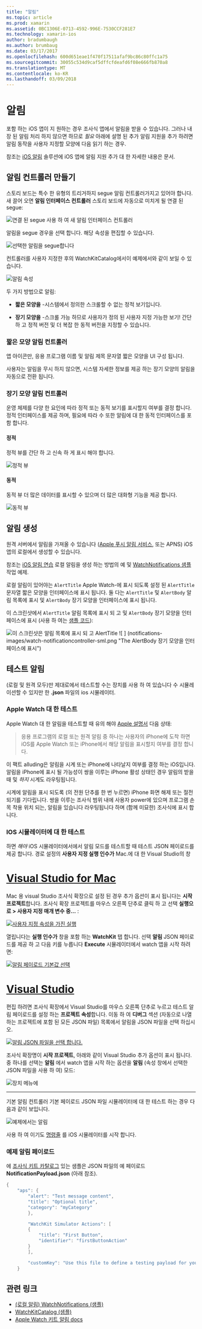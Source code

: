 ```yaml
---
title: "알림"
ms.topic: article
ms.prod: xamarin
ms.assetid: 0BC1306E-0713-4592-996E-7530CCF281E7
ms.technology: xamarin-ios
author: bradumbaugh
ms.author: brumbaug
ms.date: 03/17/2017
ms.openlocfilehash: 600d651eae1f470f17511afaf9bc86c80ffc1a75
ms.sourcegitcommit: 30055c534d9caf5dffcfdeafd6f08e666fb870a8
ms.translationtype: MT
ms.contentlocale: ko-KR
ms.lasthandoff: 03/09/2018
---
```

# <a name="notifications"></a>알림

포함 하는 iOS 앱이 지 원하는 경우 조사식 앱에서 알림을 받을 수 있습니다. 그러나 내장 된 알림 처리 하지 않으면 하므로 *필요* 아래에 설명 된 추가 알림 지원을 추가 하려면 알림 동작을 사용자 지정할 모양에 다음 읽기 하는 경우.

참조는 [iOS 알림](~/ios/platform/user-notifications/deprecated/index.md) 솔루션에 iOS 앱에 알림 지원 추가 대 한 자세한 내용은 문서.

## <a name="creating-notification-controllers"></a>알림 컨트롤러 만들기

스토리 보드는 특수 한 유형의 트리거하지 segue 알림 컨트롤러가지고 있어야 합니다. 새 끌어 오면 **알림 인터페이스 컨트롤러** 스토리 보드에 자동으로 미치게 될 연결 된 segue:

![](notifications-images/notification-storyboard1.png "연결 된 segue 사용 하 여 새 알림 인터페이스 컨트롤러")

알림을 segue 경우을 선택 합니다. 해당 속성을 편집할 수 있습니다.

![](notifications-images/notification-storyboard2.png "선택한 알림을 segue합니다")

컨트롤러를 사용자 지정한 후의 WatchKitCatalog에서이 예제에서와 같이 보일 수 있습니다.

![](notifications-images/notifications-segue.png "알림 속성")


두 가지 방법으로 알림:

- **짧은 모양을** -시스템에서 정의한 스크롤할 수 없는 정적 보기입니다.

- **장기 모양을** -스크롤 가능 하므로 사용자가 정의 된 사용자 지정 가능한 보기! 간단 하 고 정적 버전 및 더 복잡 한 동적 버전을 지정할 수 있습니다.

### <a name="short-look-notification-controller"></a>짧은 모양 알림 컨트롤러

앱 아이콘만, 응용 프로그램 이름 및 알림 제목 문자열 짧은 모양을 UI 구성 됩니다.

사용자는 알림을 무시 하지 않으면, 시스템 자세한 정보를 제공 하는 장기 모양의 알림을 자동으로 전환 됩니다.


### <a name="long-look-notification-controller"></a>장기 모양 알림 컨트롤러

운영 체제를 다양 한 요인에 따라 정적 또는 동적 보기를 표시할지 여부를 결정 합니다. 정적 인터페이스를 제공 하며, 필요에 따라 수 또한 알림에 대 한 동적 인터페이스를 포함 합니다.

#### <a name="static"></a>정적

정적 뷰를 간단 하 고 신속 하 게 표시 해야 합니다.

![](notifications-images/notification-static.png "정적 뷰")

#### <a name="dynamic"></a>동적

동적 뷰 더 많은 데이터를 표시할 수 있으며 더 많은 대화형 기능을 제공 합니다.

![](notifications-images/notification-dynamic.png "동적 뷰")


## <a name="generating-notifications"></a>알림 생성

원격 서버에서 알림을 가져올 수 있습니다 ([Apple 푸시 알림 서비스](https://developer.apple.com/library/ios/documentation/NetworkingInternet/Conceptual/RemoteNotificationsPG/Chapters/ApplePushService.html), 또는 APNS) iOS 앱의 로컬에서 생성할 수 있습니다.

참조는 [iOS 알림 연습](~/ios/platform/user-notifications/deprecated/local-notifications-in-ios-walkthrough.md) 로컬 알림을 생성 하는 방법의 예 및 [WatchNotifications 샘플](https://developer.xamarin.com/samples/monotouch/WatchKit/WatchNotifications/) 작업 예제.

로컬 알림이 있어야는 `AlertTitle` Apple Watch-에 표시 되도록 설정 된 `AlertTitle` 문자열 짧은 모양을 인터페이스에 표시 됩니다. 둘 다는 `AlertTitle` 및 `AlertBody` 알림 목록에 표시 및 `AlertBody` 장기 모양을 인터페이스에 표시 됩니다.

이 스크린샷에서 `AlertTitle` 알림 목록에 표시 되 고 및 `AlertBody` 장기 모양을 인터페이스에 표시 (사용 하 여는 [샘플 코드](https://developer.xamarin.com/samples/monotouch/WatchKit/WatchNotifications/)):

![](notifications-images/watch-notificationslist-sml.png "이 스크린샷은 알림 목록에 표시 되 고 AlertTitle") ![ ] (notifications-images/watch-notificationcontroller-sml.png "The AlertBody 장기 모양을 인터페이스에 표시")

## <a name="testing-notifications"></a>테스트 알림

(로컬 및 원격 모두)만 제대로에서 테스트할 수는 장치를 사용 하 여 있습니다 수 시뮬레이션할 수 있지만 한 **.json** 파일의 ios 시뮬레이터.

### <a name="testing-on-apple-watch"></a>Apple Watch 대 한 테스트

Apple Watch 대 한 알림을 테스트할 때 유의 해야 [Apple 설명서](https://developer.apple.com/library/ios/documentation/General/Conceptual/WatchKitProgrammingGuide/BasicSupport.html) 다음 상태:

> 응용 프로그램의 로컬 또는 원격 알림 중 하나는 사용자의 iPhone에 도착 하면 iOS를 Apple Watch 또는 iPhone에서 해당 알림을 표시할지 여부를 결정 합니다.

이 팩트 alluding은 알림을 시계 또는 iPhone에 나타날지 여부를 결정 하는 iOS입니다. 알림을 iPhone에 표시 될 가능성이 쌍을 이루는 iPhone 활성 상태인 경우 알림의 받을 때 및 *하지* 시계도 라우팅됩니다.

시계에 알림을 표시 되도록 (의 전원 단추를 한 번 누르면) iPhone 화면 해제 또는 절전 되기를 기다립니다. 쌍을 이루는 조사식 범위 내에 사용자 power에 있으며 프로그램 손목 착용 위치 되는, 알림을 있습니다 라우팅됩니다 하며 (함께 미묘한) 조사식에 표시 합니다.

### <a name="testing-on-the-ios-simulator"></a>IOS 시뮬레이터에 대 한 테스트

하면 *해야* iOS 시뮬레이터에서에서 알림 모드를 테스트할 때 테스트 JSON 페이로드를 제공 합니다. 경로 설정의 **사용자 지정 실행 인수가** Mac.에 대 한 Visual Studio의 창

# <a name="visual-studio-for-mactabvsmac"></a>[Visual Studio for Mac](#tab/vsmac)

Mac 용 visual Studio 조사식 확장으로 설정 된 경우 추가 옵션이 표시 됩니다는 **시작 프로젝트**합니다.
조사식 확장 프로젝트를 마우스 오른쪽 단추로 클릭 하 고 선택 **실행으로 > 사용자 지정 매개 변수 중...** :
    
[![](notifications-images/runwith-customparams-sml.png "사용자 지정 속성을 가진 실행")](notifications-images/runwith-customparams.png#lightbox)
    
열립니다는 **실행 인수가** 창을 포함 하는 **WatchKit** 탭 합니다. 선택 **알림** JSON 페이로드를 제공 하 고 다음 키를 누릅니다 **Execute** 시뮬레이터에서 watch 앱을 시작 하려면:
    
[![](notifications-images/runwith-execargs-sml.png "알림 페이로드 기본값 선택")](notifications-images/runwith-execargs.png#lightbox)

# <a name="visual-studiotabvswin"></a>[Visual Studio](#tab/vswin)

편집 하려면 조사식 확장에서 Visual Studio를 마우스 오른쪽 단추로 누르고 테스트 알림 페이로드를 설정 하는 **프로젝트 속성**합니다. 이동 하 여 **디버그** 섹션 (자동으로 나열 하는 프로젝트에 포함 된 모든 JSON 파일) 목록에서 알림을 JSON 파일을 선택 하십시오.
    
[![](notifications-images/runwith-execargs-sml-vs.png "알림 JSON 파일을 선택 합니다.")](notifications-images/runwith-execargs-vs.png#lightbox)

조사식 확장명이 **시작 프로젝트**, 아래와 같이 Visual Studio 추가 옵션이 표시 됩니다. 중 하나를 선택는 **알림** 에서 watch 앱을 시작 하는 옵션을 **알림** (속성 창에서 선택한 JSON 파일을 사용 하 여) 모드:
    
![](notifications-images/runwith-vs.png "장치 메뉴에")

-----

기본 알림 컨트롤러 기본 페이로드 JSON 파일 시뮬레이터에 대 한 테스트 하는 경우 다음과 같이 보입니다.

![](notifications-images/notification-debug-sml.png "예제에서는 알림")

사용 하 여 이기도 [명령줄](~/ios/watchos/troubleshooting.md#command_line) 를 iOS 시뮬레이터를 시작 합니다.

### <a name="example-notification-payload"></a>예제 알림 페이로드

에 [조사식 키트 카탈로그](https://developer.xamarin.com/samples/monotouch/WatchKit/WatchKitCatalog/) 있는 샘플은 JSON 파일의 예 페이로드 **NotificationPayload.json** (아래 참조).

```csharp
{
    "aps": {
        "alert": "Test message content",
        "title": "Optional title",
        "category": "myCategory"
        },

        "WatchKit Simulator Actions": [
        {
            "title": "First Button",
            "identifier": "firstButtonAction"
        }
        ],

        "customKey": "Use this file to define a testing payload for your notifications. The aps dictionary specifies the category, alert text and title. The WatchKit Simulator Actions array can provide info for one or more action buttons in addition to the standard Dismiss button. Any other top level keys are custom payload. If you have multiple such JSON files in your project, you'll be able to choose between them in when selecting to debug the notification interface of your Watch App."
    }
```



## <a name="related-links"></a>관련 링크

- [(로컬 알림) WatchNotifications (샘플)](https://developer.xamarin.com/samples/monotouch/WatchKit/WatchNotifications/)
- [WatchKitCatalog (샘플)](https://developer.xamarin.com/samples/monotouch/WatchKit/WatchKitCatalog/)
- [Apple Watch 키트 알림 docs](https://developer.apple.com/library/ios/documentation/General/Conceptual/WatchKitProgrammingGuide/BasicSupport.html)
